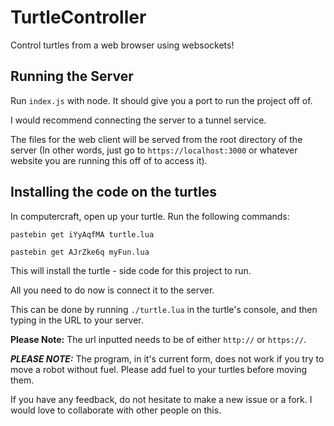 # TurtleController
Control turtles from a web browser using websockets!


## Running the Server 
Run `index.js` with node. It should give you a port to run the project off of. 

I would recommend connecting the server to a tunnel service.

The files for the web client will be served from the root directory of the server (In other words, just go to `https://localhost:3000` or whatever website you are running this off of to access it).


## Installing the code on the turtles
In computercraft, open up your turtle. Run the following commands:

`pastebin get iYyAqfMA turtle.lua`

`pastebin get AJrZke6q myFun.lua`

This will install the turtle - side code for this project to run. 

All you need to do now is connect it to the server. 

This can be done by running `./turtle.lua` in the turtle's console, and then typing in the URL to your server.

__Please Note:__ The url inputted needs to be of either `http://` or `https://`.

***PLEASE NOTE:*** The program, in it's current form, does not work if you try to move a robot without fuel. Please add fuel to your turtles before moving them.



If you have any feedback, do not hesitate to make a new issue or a fork. I would love to collaborate with other people on this.